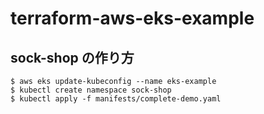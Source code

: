 # terraform-aws-eks-example

## sock-shop の作り方

```
$ aws eks update-kubeconfig --name eks-example
$ kubectl create namespace sock-shop
$ kubectl apply -f manifests/complete-demo.yaml
```
